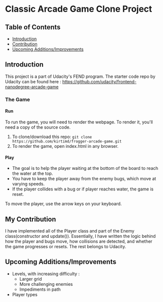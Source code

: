 # Classic Arcade Game Clone Project

## Table of Contents

- [Introduction](#{About})
- [Contribution](#{My-Contribution})
- [Upcoming Additions/Improvements](#{Upcoming-Additions/Improvements})

## Introduction

This project is a part of Udacity's FEND program. The starter code repo by Udacity can be found here :
<https://github.com/udacity/frontend-nanodegree-arcade-game>

### The Game
#### Run
To run the game, you will need to render the webpage. To render it, you'll need a copy of the source code.
1. To clone/download this repo:
`git clone https://github.com/kirtimd/frogger-arcade-game.git`
2. To render the game, open index.html in any browser.

#### Play

* The goal is to help the player waiting at the bottom of the board to reach the water at the top.
* You have to keep the player away from the enemy bugs, which move at varying speeds.
* If the player collides with a bug or if player reaches water, the game is reset.

To move the player, use the arrow keys on your keyboard.

## My Contribution
I have implemented all of the Player class and part of the Enemy class(constructor and update()). Essentially, I have written the logic behind how the player and bugs move, how collisions are detected, and whether the game progresses or resets. The rest belongs to Udacity.

## Upcoming Additions/Improvements
* Levels, with increasing difficulty :
  * Larger grid
  * More challenging enemies
  * Impediments in path
* Player types
